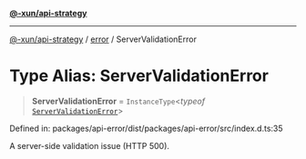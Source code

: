 [**@-xun/api-strategy**](../../README.md)

***

[@-xun/api-strategy](../../README.md) / [error](../README.md) / ServerValidationError

# Type Alias: ServerValidationError

> **ServerValidationError** = `InstanceType`\<*typeof* [`ServerValidationError`](../variables/ServerValidationError.md)\>

Defined in: packages/api-error/dist/packages/api-error/src/index.d.ts:35

A server-side validation issue (HTTP 500).
